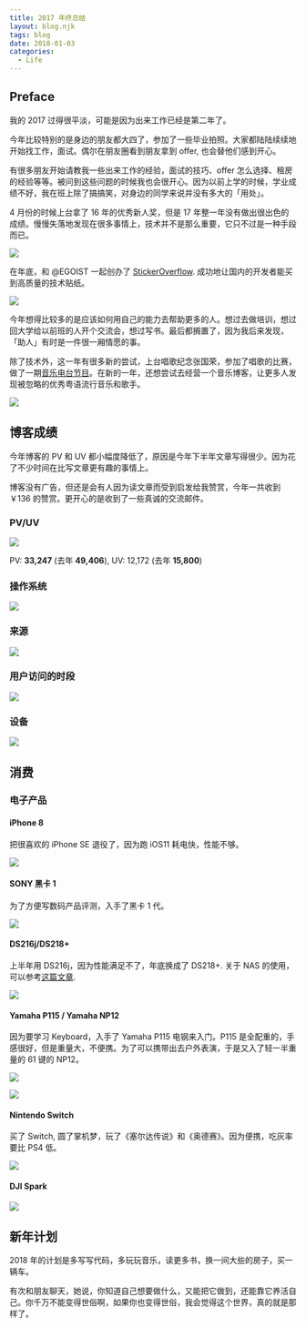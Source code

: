```yaml
---
title: 2017 年终总结
layout: blog.njk
tags: blog
date: 2018-01-03
categories:
  - Life
---
```

## Preface

我的 2017 过得很平淡，可能是因为出来工作已经是第二年了。

今年比较特别的是身边的朋友都大四了，参加了一些毕业拍照。大家都陆陆续续地开始找工作，面试。偶尔在朋友圈看到朋友拿到 offer, 也会替他们感到开心。

有很多朋友开始请教我一些出来工作的经验，面试的技巧、offer 怎么选择、租房的经验等等。被问到这些问题的时候我也会很开心。因为以前上学的时候，学业成绩不好，我在班上除了搞搞笑，对身边的同学来说并没有多大的「用处」。

4 月份的时候上台拿了 16 年的优秀新人奖，但是 17 年整一年没有做出很出色的成绩。慢慢失落地发现在很多事情上，技术并不是那么重要，它只不过是一种手段而已。

![](https://gbstatic.djyde.com/assets/006tKfTcgy1fn3migpdnvj30tx0txaf6.jpg)

在年底，和 @EGOIST 一起创办了 [StickerOverflow](https://stickeroverflow.org). 成功地让国内的开发者能买到高质量的技术贴纸。

![](https://gbstatic.djyde.com/assets/006tKfTcgy1fn3n2vutcoj30u00u0nah.jpg)

今年想得比较多的是应该如何用自己的能力去帮助更多的人。想过去做培训，想过回大学给以前班的人开个交流会，想过写书。最后都搁置了，因为我后来发现，「助人」有时是一件很一厢情愿的事。

除了技术外，这一年有很多新的尝试，上台唱歌纪念张国荣，参加了唱歌的比赛，做了一期[音乐电台节目](http://music.163.com/#/djradio?id=350672104)。在新的一年，还想尝试去经营一个音乐博客，让更多人发现被忽略的优秀粤语流行音乐和歌手。

![](https://gbstatic.djyde.com/assets/006tKfTcgy1fn3mgojgc1j30qo0xcafi.jpg)

## 博客成绩

今年博客的 PV 和 UV 都小幅度降低了，原因是今年下半年文章写得很少。因为花了不少时间在比写文章更有趣的事情上。

博客没有广告，但还是会有人因为读文章而受到启发给我赞赏，今年一共收到 ￥136 的赞赏。更开心的是收到了一些真诚的交流邮件。

### PV/UV

![](https://gbstatic.djyde.com/assets/006tKfTcgy1fn2ebqiqbhj31kw0jvn2k.jpg)

PV: **33,247** (去年 **49,406**), UV: 12,172 (去年 **15,800**)

### 操作系统

![](https://gbstatic.djyde.com/assets/006tKfTcgy1fn2ec5tdhoj31f00hedhz.jpg)

### 来源

![](https://gbstatic.djyde.com/assets/006tKfTcgy1fn2ehoxfhzj316y0ks771.jpg)

### 用户访问的时段

![](https://gbstatic.djyde.com/assets/006tKfTcgy1fn2ek8wd91j30j60v43zv.jpg)

### 设备

![](https://gbstatic.djyde.com/assets/006tKfTcgy1fn2ekpdlnwj30iu0v4q4x.jpg)

## 消费

### 电子产品

#### iPhone 8

把很喜欢的 iPhone SE 退役了，因为跑 iOS11 耗电快，性能不够。

![](https://gbstatic.djyde.com/assets/006tKfTcgy1fn3mzigtncj31ja17uaqe.jpg)

#### SONY 黑卡 1

为了方便写数码产品评测，入手了黑卡 1 代。

![](https://gbstatic.djyde.com/assets/006tKfTcgy1fn3n6gqyzaj30u00u0gqv.jpg)

#### DS216j/DS218+

上半年用 DS216j，因为性能满足不了，年底换成了 DS218+. 关于 NAS 的使用，可以参考[这篇文章](/blog/synology-ds216j-exp/).

![](https://gbstatic.djyde.com/assets/006tKfTcgy1fn3n2gyl48j31kw16o19e.jpg)

#### Yamaha P115 / Yamaha NP12

因为要学习 Keyboard，入手了 Yamaha P115 电钢来入门。P115 是全配重的，手感很好，但是重量大，不便携。为了可以携带出去户外表演，于是又入了轻一半重量的 61 键的 NP12。

![](https://gbstatic.djyde.com/assets/006tKfTcgy1fn3mz45nepj31kw16oqew.jpg)

![](https://gbstatic.djyde.com/assets/006tKfTcgy1fn3mym8w5vj30u00u2481.jpg)

#### Nintendo Switch

买了 Switch, 圆了掌机梦，玩了《塞尔达传说》和《奥德赛》。因为便携，吃灰率要比 PS4 低。

![](https://gbstatic.djyde.com/assets/006tKfTcgy1fn3n20mksej31kw16mu07.jpg)

#### DJI Spark

![](https://gbstatic.djyde.com/assets/006tKfTcgy1fn3n6wgqt5j31d81d8ndh.jpg)

## 新年计划

2018 年的计划是多写写代码，多玩玩音乐，读更多书，换一间大些的房子，买一辆车。

有次和朋友聊天，她说，你知道自己想要做什么，又能把它做到，还能靠它养活自己。你千万不能变得世俗啊，如果你也变得世俗，我会觉得这个世界，真的就是那样了。
